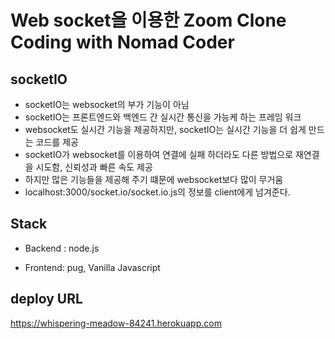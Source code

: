 # Web socket을 이용한 Zoom Clone Coding with Nomad Coder

## socketIO

- socketIO는 websocket의 부가 기능이 아님
- socketIO는 프론트엔드와 백엔드 간 실시간 통신을 가능케 하는 프레임 워크
- websocket도 실시간 기능을 제공하지만, socketIO는 실시간 기능을 더 쉽게 만드는 코드를 제공
- socketIO가 websocket를 이용하여 연결에 실패 하더라도 다른 방법으로 재연결을 시도함, 신뢰성과 빠른 속도 제공
- 하지만 많은 기능들을 제공해 주기 떄문에 websocket보다 많이 무거움
- localhost:3000/socket.io/socket.io.js의 정보를 client에게 넘겨준다.

## Stack

- Backend : node.js

- Frontend: pug, Vanilla Javascript

## deploy URL

https://whispering-meadow-84241.herokuapp.com
